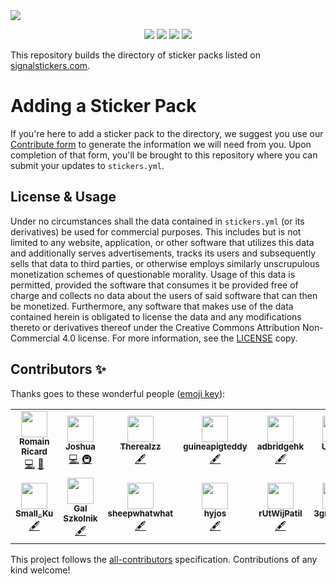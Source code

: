<a href="https://signalstickers.com" id="top">
  <img src="https://user-images.githubusercontent.com/441546/105129971-02e62500-5a9b-11eb-88f5-21065084e25d.png" style="max-width: 100%;" />
</a>
<p align="center">
  <a href="https://github.com/signalstickers/stickers/actions"><img src="https://img.shields.io/endpoint.svg?url=https%3A%2F%2Factions-badge.atrox.dev%2Fsignalstickers%2Fstickers%2Fbadge%3Fref%3Dmaster&style=flat-square&label=build&logo=none&style=flat-square"></a>
  <a href="#contributors-"><img src="https://img.shields.io/github/contributors/signalstickers/stickers?style=flat-square"></a>
  <a href="https://creativecommons.org/licenses/by-nc-sa/4.0/"><img src="https://img.shields.io/static/v1?label=license&message=CC-BY-NC-SA-4.0&style=flat-square&color=398AFB"></a>
  <a href="https://twitter.com/signalstickers"><img src="https://img.shields.io/twitter/follow/signalstickers?label=Feed&style=social"></a>
</p>

This repository builds the directory of sticker packs listed on
[signalstickers.com](https://signalstickers.com).

# Adding a Sticker Pack

If you're here to add a sticker pack to the directory, we suggest you use our
[Contribute form](https://signalstickers.com/contribute) to generate the
information we will need from you. Upon completion of that form, you'll be
brought to this repository where you can submit your updates to `stickers.yml`.

## License & Usage

Under no circumstances shall the data contained in `stickers.yml` (or its
derivatives) be used for commercial purposes. This includes but is not limited
to any website, application, or other software that utilizes this data and
additionally serves advertisements, tracks its users and subsequently sells that
data to third parties, or otherwise employs similarly unscrupulous monetization
schemes of questionable morality. Usage of this data is permitted, provided the
software that consumes it be provided free of charge and collects no data about
the users of said software that can then be monetized. Furthermore, any software
that makes use of the data contained herein is obligated to license the data
and any modifications thereto or derivatives thereof under the Creative Commons
Attribution Non-Commercial 4.0 license. For more information, see the
[LICENSE](/LICENSE) copy.

## Contributors ✨

Thanks goes to these wonderful people ([emoji key](https://allcontributors.org/docs/en/emoji-key)):

<!-- ALL-CONTRIBUTORS-LIST:START - Do not remove or modify this section -->
<!-- prettier-ignore-start -->
<!-- markdownlint-disable -->
<table>
  <tr>
    <td align="center"><a href="https://romainricard.fr"><img src="https://avatars.githubusercontent.com/u/7778898?v=4?s=42" width="42px;" alt=""/><br /><sub><b>Romain Ricard</b></sub></a><br /><a href="https://github.com/signalstickers/stickers/commits?author=romainricard" title="Code">💻</a> <a href="#design-romainricard" title="Design">🎨</a></td>
    <td align="center"><a href="https://joshua.dev"><img src="https://avatars.githubusercontent.com/u/441546?v=4?s=42" width="42px;" alt=""/><br /><sub><b>Joshua</b></sub></a><br /><a href="https://github.com/signalstickers/stickers/commits?author=darkobits" title="Code">💻</a> <a href="#infra-darkobits" title="Infrastructure (Hosting, Build-Tools, etc)">🚇</a></td>
    <td align="center"><a href="https://github.com/Therealzz"><img src="https://avatars.githubusercontent.com/u/45063024?v=4?s=42" width="42px;" alt=""/><br /><sub><b>Therealzz</b></sub></a><br /><a href="#content-Therealzz" title="Content">🖋</a></td>
    <td align="center"><a href="https://github.com/guineapigteddy"><img src="https://avatars.githubusercontent.com/u/77782568?v=4?s=42" width="42px;" alt=""/><br /><sub><b>guineapigteddy</b></sub></a><br /><a href="#content-guineapigteddy" title="Content">🖋</a></td>
    <td align="center"><a href="https://github.com/adbridgehk"><img src="https://avatars.githubusercontent.com/u/77728961?v=4?s=42" width="42px;" alt=""/><br /><sub><b>adbridgehk</b></sub></a><br /><a href="#content-adbridgehk" title="Content">🖋</a></td>
    <td align="center"><a href="https://github.com/UU822"><img src="https://avatars.githubusercontent.com/u/77533769?v=4?s=42" width="42px;" alt=""/><br /><sub><b>UU822</b></sub></a><br /><a href="#content-UU822" title="Content">🖋</a></td>
    <td align="center"><a href="https://github.com/brucerusso"><img src="https://avatars.githubusercontent.com/u/77784857?v=4?s=42" width="42px;" alt=""/><br /><sub><b>brucerusso</b></sub></a><br /><a href="#content-brucerusso" title="Content">🖋</a></td>
    <td align="center"><a href="https://github.com/hasjahsjahksj"><img src="https://avatars.githubusercontent.com/u/45498561?v=4?s=42" width="42px;" alt=""/><br /><sub><b>hasjahsjahksj</b></sub></a><br /><a href="#content-hasjahsjahksj" title="Content">🖋</a></td>
  </tr>
  <tr>
    <td align="center"><a href="https://github.com/Small-Ku"><img src="https://avatars.githubusercontent.com/u/16464896?v=4?s=42" width="42px;" alt=""/><br /><sub><b>Small_Ku</b></sub></a><br /><a href="#content-Small-Ku" title="Content">🖋</a></td>
    <td align="center"><a href="http://code.lockszmith.com"><img src="https://avatars.githubusercontent.com/u/905716?v=4?s=42" width="42px;" alt=""/><br /><sub><b>Gal Szkolnik</b></sub></a><br /><a href="#content-Lockszmith" title="Content">🖋</a></td>
    <td align="center"><a href="https://github.com/sheepwhatwhat"><img src="https://avatars.githubusercontent.com/u/25843403?v=4?s=42" width="42px;" alt=""/><br /><sub><b>sheepwhatwhat</b></sub></a><br /><a href="#content-sheepwhatwhat" title="Content">🖋</a></td>
    <td align="center"><a href="https://github.com/hyjos"><img src="https://avatars.githubusercontent.com/u/77371074?v=4?s=42" width="42px;" alt=""/><br /><sub><b>hyjos</b></sub></a><br /><a href="#content-hyjos" title="Content">🖋</a></td>
    <td align="center"><a href="https://github.com/rUtWijPatil"><img src="https://avatars.githubusercontent.com/u/66948438?v=4?s=42" width="42px;" alt=""/><br /><sub><b>rUtWijPatil</b></sub></a><br /><a href="#content-rUtWijPatil" title="Content">🖋</a></td>
    <td align="center"><a href="https://github.com/3grepocok"><img src="https://avatars.githubusercontent.com/u/77389259?v=4?s=42" width="42px;" alt=""/><br /><sub><b>3grepocok</b></sub></a><br /><a href="#content-3grepocok" title="Content">🖋</a></td>
  </tr>
</table>

<!-- markdownlint-restore -->
<!-- prettier-ignore-end -->

<!-- ALL-CONTRIBUTORS-LIST:END -->

This project follows the [all-contributors](https://github.com/all-contributors/all-contributors) specification. Contributions of any kind welcome!
